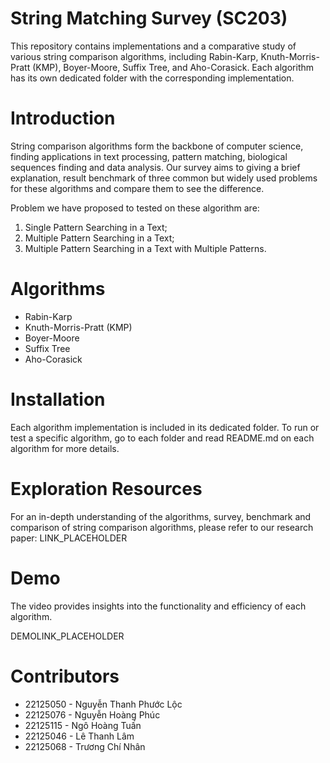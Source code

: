 # String Matching Survey (SC203)

This repository contains implementations and a comparative study of various string comparison algorithms, including Rabin-Karp, Knuth-Morris-Pratt (KMP), Boyer-Moore, Suffix Tree, and Aho-Corasick. Each algorithm has its own dedicated folder with the corresponding implementation.

# Introduction

String comparison algorithms form the backbone of computer science, finding applications in text processing, pattern matching, biological sequences finding and data analysis. Our survey aims to giving a brief explanation, result benchmark of three common but widely used problems for these algorithms and compare them to see the difference.

Problem we have proposed to tested on these algorithm are:
1. Single Pattern Searching in a Text;
2. Multiple Pattern Searching in a Text;
3. Multiple Pattern Searching in a Text with Multiple Patterns.

# Algorithms

- Rabin-Karp
- Knuth-Morris-Pratt (KMP)
- Boyer-Moore
- Suffix Tree
- Aho-Corasick

# Installation

Each algorithm implementation is included in its dedicated folder. To run or test a specific algorithm, go to each folder and read README.md on each algorithm for more details.

# Exploration Resources

For an in-depth understanding of the algorithms, survey, benchmark and comparison of string comparison algorithms, please refer to our research paper: LINK_PLACEHOLDER

# Demo

The video provides insights into the functionality and efficiency of each algorithm.

DEMOLINK_PLACEHOLDER

# Contributors

- 22125050 - Nguyễn Thanh Phước Lộc
- 22125076 - Nguyễn Hoàng Phúc
- 22125115 - Ngô Hoàng Tuấn
- 22125046 - Lê Thanh Lâm
- 22125068 - Trương Chí Nhân
